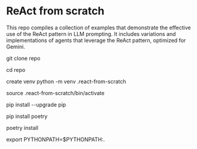 # ReAct from scratch

This repo compiles a collection of examples that demonstrate the effective use of the ReAct pattern in LLM prompting. It includes variations and implementations of agents that leverage the ReAct pattern, optimized for Gemini.


git clone repo 

cd repo

create venv 
python -m venv .react-from-scratch 


source .react-from-scratch/bin/activate 


pip install --upgrade pip

pip install poetry

poetry install 

export PYTHONPATH=$PYTHONPATH:.